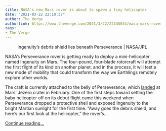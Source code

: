 ```yaml
---
title: NASA’s new Mars rover is about to spawn a tiny helicopter
date: "2021-03-22 22:10:37"
author: The Verge
authorlink: https://www.theverge.com/2021/3/22/22345034/nasa-mars-rover-perseverance-ingenuity-helicopter
tags:
- The-Verge
---
```

<figure>
      <img alt="" src="https://cdn.vox-cdn.com/thumbor/_rdEDi7Xt7Te3E_SyhMbX-hH_eU=/0x130:1200x930/1310x873/cdn.vox-cdn.com/uploads/chorus_image/image/69008806/middle_color_CROPPED.0.png" />
        <figcaption>Ingenuity’s debris shield lies beneath Perseverance | NASA/JPL</figcaption>
    </figure>

  <p id="R9tli5">NASA’s Perseverance rover is getting ready to deploy a mini-helicopter named Ingenuity on Mars. The four-pound, four-blade rotorcraft will attempt the first flight of its kind on another planet, and in the process, it will test a new mode of mobility that could transform the way we Earthlings remotely explore other worlds.</p>
<p id="49iGBX">The craft is currently attached to the belly of Perseverance, which <a href="https://www.theverge.com/2021/2/18/22289668/nasa-mars-perseverance-rover-success">landed</a> at Mars’ Jezero crater in February. One of the first steps toward setting the baby helicopter off on its debut flight came this weekend when Perseverance dropped a protective shell and exposed Ingenuity to the bright Martian sunlight for the first time. “Away goes the debris shield, and here’s our first look at the helicopter,” the rover’s...</p>
  <p>
    <a href="https://www.theverge.com/2021/3/22/22345034/nasa-mars-rover-perseverance-ingenuity-helicopter">Continue reading&hellip;</a>
  </p>